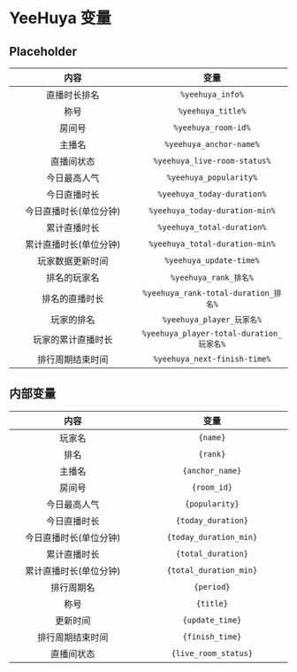 # YeeHuya 变量

## Placeholder

|      内容      |                  变量                   |
|:------------:|:-------------------------------------:|
|    直播时长排名    |           `%yeehuya_info%`            |
|      称号      |           `%yeehuya_title%`           |
|     房间号      |          `%yeehuya_room-id%`          |
|     主播名      |        `%yeehuya_anchor-name%`        |
|    直播间状态     |     `%yeehuya_live-room-status%`      |
|    今日最高人气    |        `%yeehuya_popularity%`         |
|    今日直播时长    |      `%yeehuya_today-duration%`       |
| 今日直播时长(单位分钟) |    `%yeehuya_today-duration-min%`     |
|    累计直播时长    |      `%yeehuya_total-duration%`       |
| 累计直播时长(单位分钟) |    `%yeehuya_total-duration-min%`     |
|   玩家数据更新时间   |        `%yeehuya_update-time%`        |
|    排名的玩家名    |          `%yeehuya_rank_排名%`          |
|   排名的直播时长    |  `%yeehuya_rank-total-duration_排名%`   |
|    玩家的排名     |        `%yeehuya_player_玩家名%`         |
|  玩家的累计直播时长   | `%yeehuya_player-total-duration_玩家名%` |
|   排行周期结束时间   |     `%yeehuya_next-finish-time%`      |


## 内部变量
|      内容      |           变量           |
|:------------:|:----------------------:|
|     玩家名      |        `{name}`        |
|      排名      |        `{rank}`        |
|     主播名      |    `{anchor_name}`     |
|     房间号      |      `{room_id}`       |
|    今日最高人气    |     `{popularity}`     |
|    今日直播时长    |   `{today_duration}`   |
| 今日直播时长(单位分钟) | `{today_duration_min}` |
|    累计直播时长    |   `{total_duration}`   |
| 累计直播时长(单位分钟) | `{total_duration_min}` |
|    排行周期名     |       `{period}`       |
|      称号      |       `{title}`        |
|     更新时间     |    `{update_time}`     |
|   排行周期结束时间   |    `{finish_time}`     |
|    直播间状态     |  `{live_room_status}`  |

<style>
table {
    width: 100%;
}
th, td {
    width: 300px;
}
</style>
